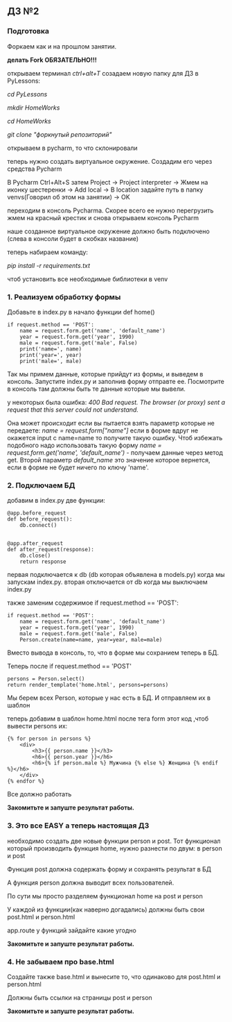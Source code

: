 ## ДЗ №2

### Подготовка
Форкаем как и на прошлом занятии.

**делать Fork ОБЯЗАТЕЛЬНО!!!**

открываем терминал _ctrl+alt+T_ созадаем новую папку для ДЗ в PyLessons:

_cd PyLessons_

_mkdir HomeWorks_

_cd HomeWorks_

_git clone "форкнутый репозиторий"_

открываем в pycharm, то что склонировали

теперь нужно создать виртуальное окружение. Создадим его через средства Pycharm

В Pycharm Ctrl+Alt+S затем Project -> Project interpreter -> Жмем на иконку шестеренки 
-> Add local -> В location задайте путь в папку venvs(Говорил об этом на занятии) 
-> OK

переходим в консоль Pycharma. Скорее всего ее нужно перегрузить
жмем на красный крестик и снова открываем консоль Pycharm

наше созданное виртуальное окружение должно быть подключено (слева в консоли будет в скобках название)

теперь набираем команду:

_pip install -r requirements.txt_

чтоб установить все необходимые библиотеки в venv


### 1. Реализуем обработку формы
Добавьте в index.py в начало функции def home()



    if request.method == 'POST':
        name = request.form.get('name', 'default_name')
        year = request.form.get('year', 1990)
        male = request.form.get('male', False)
        print('name=', name)
        print('year=', year)
        print('male=', male)

Так мы примем данные, которые прийдут из формы, и
выведем в консоль. 
Запустите index.py и заполнив форму отправте ее. 
Посмотрите в консоль там должны быть те данные которые мы вывели.

у некоторых была ошибка: 
_400 Bad request. The browser (or proxy) sent a request that this server could not understand._

Она может происходит если вы пытается взять параметр которые не передаете:
_name = request.form["name"]_ если в форме вдруг не окажется input c name=name то получите такую ошибку.
Чтоб избежать подобного надо использовать такую форму
_name = request.form.get('name', 'default_name')_ - получаем данные через метод get. Второй параметр
_default_name_  это значение которое вернется, если в форме не будет ничего по ключу 'name'.

### 2. Подключаем БД 

добавим в index.py две функции:


    @app.before_request
    def before_request():
        db.connect()


    @app.after_request
    def after_request(response):
        db.close()
        return response
        
первая подключается к db (db которая объявлена в models.py) когда мы запускам index.py.
вторая отключается от db когда мы выключаем index.py

также заменим содержимое if request.method == 'POST':
    
    if request.method == 'POST':
        name = request.form.get('name', 'default_name')
        year = request.form.get('year', 1990)
        male = request.form.get('male', False)
        Person.create(name=name, year=year, male=male)
        
Вместо вывода в консоль, то, что в форме мы сохранием теперь в БД.

Теперь после if request.method == 'POST'

    persons = Person.select()
    return render_template('home.html', persons=persons)
    

Мы берем всех Person, которые у нас есть в БД.
И отправляем их в шаблон


теперь добавим в шаблон home.html после тега form этот код ,чтоб вывести persons их:

    {% for person in persons %}
        <div>
            <h3>{{ person.name }}</h3>
            <h6>{{ person.year }}</h6>
            <h6>{% if person.male %} Мужчина {% else %} Женщина {% endif %}</h6>
        </div>
    {% endfor %}
    
    
Все должно работать

**Закомитьте и запуште результат работы.**


### 3. Это все EASY а теперь настоящая ДЗ

необходимо создать две новые функции person и post. Тот функционал который производить функция home, нужно разнести 
по двум: в person и post 

Функция post должна содержать форму и сохранять результат в БД

А функция person должна выводит всех пользователей.

По сути мы просто разделяем функционал home на post и person

У каждой из функции(как наверно догадались) должны быть свои post.html и person.html

app.route у функций зайдайте какие угодно


**Закомитьте и запуште результат работы.**

### 4. Не забываем про base.html

Создайте также base.html и вынесите то, что одинаково для post.html и person.html

Должны быть ссылки на страницы post и person


**Закомитьте и запуште результат работы.**
